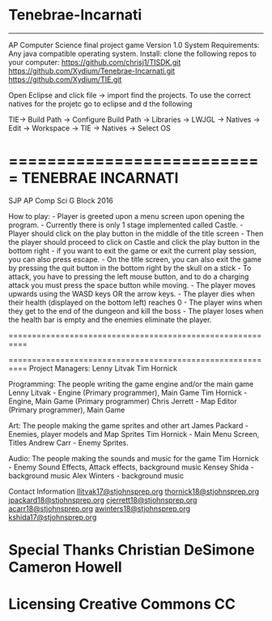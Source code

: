 # Tenebrae-Incarnati
--------------------

AP Computer Science final project game
Version 1.0 
System Requirements: Any java compatible operating system. 
Install: clone the following repos to your computer:
  https://github.com/chrisj1/TISDK.git
  https://github.com/Xydium/Tenebrae-Incarnati.git
  https://github.com/Xydium/TIE.git
  
Open Eclipse and click file -> import find the projects.
To use the correct natives for the projetc go to eclipse and d the following 

TIE-> Build Path -> Configure Build Path -> Libraries -> LWJGL -> Natives -> 
	Edit -> Workspace -> TIE -> Natives -> Select OS

===========================
		TENEBRAE INCARNATI 
===========================

SJP AP Comp Sci G Block 2016

How to play: 
	- Player is greeted upon a menu screen upon opening the program. 
	- Currently there is only 1 stage implemented called Castle. 
	- Player should click on the play button in the middle of the title screen
	- Then the player should proceed to click on Castle and click the play button
	   in the bottom right
	- if you want to exit the game or exit the current play session, you can also
	  press escape.
	- On the title screen, you can also exit the game by pressing the quit button
	   in the bottom right by the skull on a stick
	- To attack, you have to pressing the left mouse button, and to do a charging
	  attack you must press the space button while moving. 
	- The player moves upwards using the WASD keys OR the arrow keys.
	- The player dies when their health (displayed on the bottom left) reaches 0
	- The player wins when they get to the end of the dungeon and kill the boss
	- The player loses when the health bar is empty and the enemies eliminate the player. 

==========================================================



==========================================================
Project Managers: 
	Lenny Litvak
	Tim Hornick


Programming: The people writing the game engine and/or the main game
	Lenny Litvak - Engine (Primary programmer), Main Game
	Tim Hornick - Engine, Main Game (Primary programmer)
	Chris Jerrett - Map Editor (Primary programmer), Main Game

Art: The people making the game sprites and other art
	James Packard - Enemies, player models and Map Sprites
	Tim Hornick - Main Menu Screen, Titles 
	Andrew Carr - Enemy Sprites.

Audio: The people making the sounds and music for the game
	Tim Hornick - Enemy Sound Effects, Attack effects, background music
	Kensey Shida - background music 
	Alex Winters - background music 

Contact Information 
	llitvak17@stjohnsprep.org 
	thornick18@stjohnsprep.org 
	jpackard18@stjohnsprep.org 
	cjerrett18@stjohnsprep.org 
	acarr18@stjohnsprep.org 
	awinters18@stjohnsprep.org 
	kshida17@stjohnsprep.org 

Special Thanks
	Christian DeSimone
	Cameron Howell
=============================================================
Licensing 
	Creative Commons CC
=============================================================
